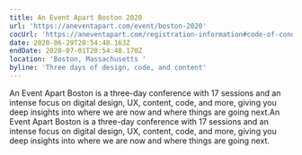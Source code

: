 ```yaml
---
title: An Event Apart Boston 2020
url: 'https://aneventapart.com/event/boston-2020'
cocUrl: 'https://aneventapart.com/registration-information#code-of-conduct'
date: 2020-06-29T20:54:48.163Z
endDate: 2020-07-01T20:54:48.170Z
location: 'Boston, Massachusetts '
byline: 'Three days of design, code, and content'
---
```


An Event Apart Boston is a three-day conference with 17 sessions and an intense focus on digital design, UX, content, code, and more, giving you deep insights into where we are now and where things are going next.An Event Apart Boston is a three-day conference with 17 sessions and an intense focus on digital design, UX, content, code, and more, giving you deep insights into where we are now and where things are going next.
